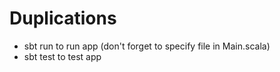 # Duplications

- sbt run to run app (don't forget to specify file in Main.scala)
- sbt test to test app